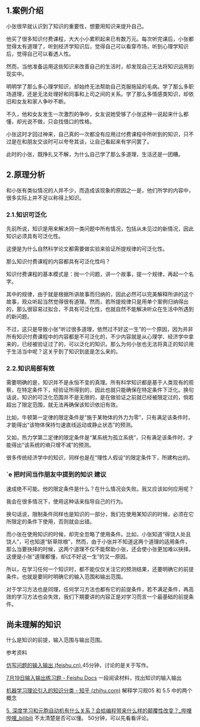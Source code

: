 ## 1.案例介绍

小张很早就认识到了知识的重要性，想要用知识来提升自己。

他买了很多知识付费课程，大大小小累积起来已有数万元。每次听完课后，小张都觉得太有道理了，听到经济学知识后，觉得自己可以看穿市场，听到心理学知识后，觉得自己可以看透人性。

然而，当他准备运用这些知识来改善自己的生活时，却发现自己无法将知识运用到现实中。

明明学了那么多心理学知识，却始终无法帮助自己克服拖延的毛病。学了那么多职场道理，还是无法处理好和同事和上司之间的关系。学了那么多情感类知识，却依旧和女友和家人争吵不断。

不久，他和女友发生一次激烈的争吵，女友说她受够了小张这种一说起来什么都懂，却光说不做，只会找借口的性格。

小张这时才回过神来，自己真的一次都没有应用过付费课程中所听到的知识，只不过是在和朋友交谈时可以夸夸其谈，让自己看起来有学问罢了。

此时的小张，既挣扎又不解，为什么自己学了那么多道理，生活还是一团糟。

## 2.原理分析

和小张有类似情况的人并不少，而造成该现象的原因之一是，他们所学的内容中，很多实际上并不足以称得上知识。

### 2.1.知识可泛化 

先前所说，知识是用来解决同一类问题中所有情况，包括从未见过的新情况，因此知识必须具有可泛化性。

这便是为什么自然科学论文都需要做实验来验证所提规律的可泛化性。

那么知识付费课程的内容都具有可泛化性吗？

知识付费课程的基本模式是：抛一个问题，讲一个故事，提一个规律，再起一个名字。

其中的规律，由于就是根据所讲故事而归纳的，因此必然可以完美解释所讲的这个故事，观众听起当然觉得很有道理。然而，若所提规律只是用单个案例归纳得出的，那么很容易过拟合，不具有可泛化性，也就自然不能解决听众在生活中所遇到的新问题。

不过，这只是导致小张“听过很多道理，依然过不好这一生”的一个原因，因为并非所有知识付费课程中的内容都是不可泛化的，不少内容就是从心理学、经济学中拿来的，已经被验证过了的，可以泛化的知识。那么为何小张也无法将真正的知识用于生活当中呢？这关乎到了知识到底是怎么来的。

### 2.2.知识局部有效 

需要明确的是，知识并不是永恒不变的真理。所有科学知识都是基于人类现有的观察，在特定条件下，经验证所得到的，因此也就只能确保在特定条件下泛化。换句话说，知识的可泛化范围并不是无限的，是在做验证之前就已经被限定过的，倘若超出了限定范围，就无法再确保该知识依旧有效。

比如，牛顿第一定律的限定条件是“施于某物体的外力为零”，只有满足该条件时，才能得出“该物体保持匀速直线运动或静止状态”的预测。

又如，热力学第二定律的限定条件是“某系统为孤立系统”，只有满足该条件时，才能得出“该系统的墒只增不减”的预测。

很多传统经济学中的知识，同样也是在“理性人假设”的限定条件下，所建构出的。



### `e 把时间当作朋友中提到的知识 建议 

速成绝不可能。他的限定条件是什么？在什么情况会失败。我又应该如何应用呢？

我会在很多情况下，使用这种话来指导自己的行为。







换句话说，限制条件同样也是知识的一部分，我们在使用某知识的时候，必须在它所限定的条件下使用，否则就会出错。

而小张在使用知识的时候，却完全忽略了使用条件。比如，小张知道“得饶人处且饶人”，可也知道“斩草除根”，然而，由于小张并不知道这两个道理的适用条件，那么当要抉择的时候，这两个道理不仅不能帮助小张，还会使小张更加难以抉择。这便是小张“道理都懂，却过不好这一生”的又一原因。

所以，在学习任何一个知识时，都不能仅仅关注它的预测结果，还要明确它的前提条件。也就是要同时明确它的输入范围和输出范围。

对于学习方法也是同理，任何学习方法也都有它的前提条件，若不满足条件，再高效的学习方法也会失效，我们下期要讲的内容正是对学习而言一个最基础的前提条件。







## 尚未理解的知识

什么是知识的前提，输入范围与输出范围。



参考资料

[仿写问题的输入输出 (feishu.cn) ](https://modevolve.feishu.cn/minutes/obcn675z6pw749krvxk88uqx)  45分钟，讨论的是关于写作。

[7月19日输入输出练习题 - Feishu Docs](https://modevolve.feishu.cn/docx/doxcn1kAhee7vVTgMsI5KGkn1cb)  一段阅读材料，找出知识的输入输出

[机器学习理论引入的知识分类 - 知乎 (zhihu.com)](https://zhuanlan.zhihu.com/p/51009240) 解释学习观05 和 5.5 中的两个概念

[5. 深度学习和元胞自动机有什么关系？会给编程带来什么样的颠覆性改变？_哔哩哔哩_bilibili](https://www.bilibili.com/video/BV1BF411T7wh/?is_story_h5=false&p=1&share_from=ugc&share_medium=android&share_plat=android&share_session_id=63e9fc73-111b-4239-a670-defbf9cc53b7&share_source=COPY&share_tag=s_i&timestamp=1666620556&unique_k=MZNMjZF&vd_source=d1c54d7bdb7f4449c742f342f458c796)  不太清楚是否可以懂。 50分钟，可以先看看评论。